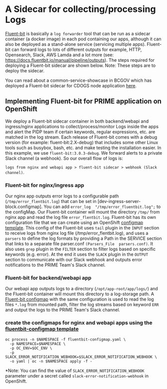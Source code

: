 # A Sidecar for collecting/processing Logs

[Fluent-bit](https://docs.fluentbit.io/manual/about/what-is-fluent-bit) is basically a `log forwarder` tool that can be run as a sidecar container (a docker image) in each pod containing our apps, although it can also be deployed as a stand-alone service (servicing multiple apps). Fluent-bit can forward logs to lots of different outputs for example, HTTP, Opensearch, Slack, AWS Lamda and a lot more (see: https://docs.fluentbit.io/manual/pipeline/outputs). The steps required for deploying a Fluent-bit sidecar are shown below. Note: These steps are to deploy the sidecar.

You can read about a common-service-showcase in BCGOV which has deployed a Fluent-bit sidecar for CDOGS node application [here](https://github.com/bcgov/common-service-showcase/wiki/Logging-to-a-Sidecar).

## Implementing Fluent-bit for PRIME application on OpenShift

We deploy a Fluent-bit sidecar container in both backend/webapi and ingress/nginx applications to collect/process/monitor Logs inside the apps and alert the PIDP team if certain keywords, regular expressions, etc. are matched in the log stream. Each release of Fluent-bit comes with a debug version (for example: fluent-bit:2.X-debug) that includes some other Linux tools such as busybox, bash, etc. and make testing the installation easier. In this example, we use `fluent-bit:3.0.3-debug`. We forward alerts to a private Slack channel (a webhook). So our overall flow of logs is: 

`logs from nginx and webapi app > fluent-bit sidecar > webhook (Slack channel)`.


### Fluent-bit for nginx/ingress app

Our nginx app outputs error logs to a configurable path (`/tmp/error_flentbit.log`) that can be set in [dev-ingress-server-block.configmap]. You can add `error_log  "/tmp/error_fluentbit.log";` to the configMap. Our Fluent-bit container will mount the directory `/tmp/` from nginx app and read the log file `error_flentbit.log`.
Fluent-bit has its own configuration file that we can create using an OpenShift [configmap template](./fluentbit-configmap.yaml). This config of the Fluent-bit uses `tail` plugin in the `INPUT` section to receive logs from nginx log file (/tmp/error_flentbit.log), and uses a `parsers` to define the log formats by providing a Path in the SERVICE section that links to a separate file parser.conf `(Parsers_File  parsers.conf)`. It also uses `grep` plugin in the `FILTER` section to filter logs based on specific keywords (e.g. error). At the end it uses the `SLACK` plugin in the `OUTPUT` section to communicate with our Slack webhook and outputs error notifications to the PRIME Team's Slack channel.

### Fluent-bit for backend/webapi app

Our webapi app outputs logs to a directory (`/opt/app-root/app/logs/`) and the Fluent-bit container will mount this directory to a log-storage path. A [Fluent-bit configmap](./fluentbit-configmap.yaml) with the same configuration is used to read the log files `*.log` from mounted path, filter the log streams based on keyword `ERR` and output the logs to the PRIME Team's Slack channel. 

### create the configmaps for nginx and webapi apps using the [fluentbit-configmap template](./fluentbit-configmap.yaml)

```
oc process -n $NAMESPACE -f fluentbit-configmap.yaml \
  -p NAMESPACE=$NAMESPACE \
  -p OC_ENV=$OC_ENV \
  -p SLACK_ERROR_NOTIFICATION_WEBHOOK=$SLACK_ERROR_NOTIFICATION_WEBHOOK \
  -o yaml | oc -n $NAMESPACE apply -f -
```
  
*Note: You can find the value of `SLACK_ERROR_NOTIFICATION_WEBHOOK` parameter under a secret called `slack-error-notification-webhook` in OpenShift.